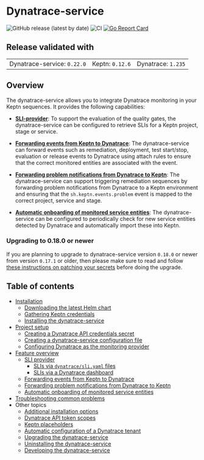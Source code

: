 # Dynatrace-service

![GitHub release (latest by date)](https://img.shields.io/github/v/release/keptn-contrib/dynatrace-service)
![CI](https://github.com/keptn-contrib/dynatrace-service/workflows/CI/badge.svg?branch=master)
[![Go Report Card](https://goreportcard.com/badge/github.com/keptn-contrib/dynatrace-service)](https://goreportcard.com/report/github.com/keptn-contrib/dynatrace-service)

## Release validated with

||||
|---|---|---|
| Dynatrace-service: `0.22.0` | Keptn: `0.12.6` | Dynatrace: `1.235` |

## Overview

The dynatrace-service allows you to integrate Dynatrace monitoring in your Keptn sequences. It provides the following capabilities:

- [**SLI-provider**](https://raw.githubusercontent.com/keptn-contrib/dynatrace-service/master/documentation/sli-provider.md): To support the evaluation of the quality gates, the dynatrace-service can be configured to retrieve SLIs for a Keptn project, stage or service. 

- [**Forwarding events from Keptn to Dynatrace**](https://raw.githubusercontent.com/keptn-contrib/dynatrace-service/master/documentation/event-forwarding-to-dynatrace.md): The dynatrace-service can forward events such as remediation, deployment, test start/stop, evaluation or release events to Dynatrace using attach rules to ensure that the correct monitored entities are associated with the event.

- [**Forwarding problem notifications from Dynatrace to Keptn**](https://raw.githubusercontent.com/keptn-contrib/dynatrace-service/master/documentation/problem-forwarding-to-keptn.md): The dynatrace-service can support triggering remediation sequences by forwarding problem notifications from Dynatrace to a Keptn environment and ensuring that the `sh.keptn.events.problem` event is mapped to the correct project, service and stage.

- [**Automatic onboarding of monitored service entities**](https://raw.githubusercontent.com/keptn-contrib/dynatrace-service/master/documentation/auto-service-onboarding.md): The dynatrace-service can be configured to periodically check for new service entities detected by Dynatrace and automatically import these into Keptn.

### Upgrading to 0.18.0 or newer

If you are planning to upgrade to dynatrace-service version `0.18.0` or newer from version `0.17.1` or older, then please make sure to read and follow [these instructions on patching your secrets](https://raw.githubusercontent.com/keptn-contrib/dynatrace-service/master/documentation/patching-dynatrace-secrets.md) before doing the upgrade.

## Table of contents

- [Installation](https://raw.githubusercontent.com/keptn-contrib/dynatrace-service/master/documentation/installation.md)
  - [Downloading the latest Helm chart](https://raw.githubusercontent.com/keptn-contrib/dynatrace-service/master/documentation/installation.md#1-download-the-latest-dynatrace-service-helm-chart)
  - [Gathering Keptn credentials](https://raw.githubusercontent.com/keptn-contrib/dynatrace-service/master/documentation/installation.md#2-gather-keptn-credentials)
  - [Installing the dynatrace-service](https://raw.githubusercontent.com/keptn-contrib/dynatrace-service/master/documentation/installation.md#3-install-the-dynatrace-service )
- [Project setup](https://raw.githubusercontent.com/keptn-contrib/dynatrace-service/master/documentation/project-setup.md)
  - [Creating a Dynatrace API credentials secret](https://raw.githubusercontent.com/keptn-contrib/dynatrace-service/master/documentation/project-setup.md#1-create-a-dynatrace-api-credentials-secret)
  - [Creating a dynatrace-service configuration file](https://raw.githubusercontent.com/keptn-contrib/dynatrace-service/master/documentation/project-setup.md#2-create-a-dynatrace-service-configuration-file-dynatracedynatraceconfyaml)
  - [Configuring Dynatrace as the monitoring provider](https://raw.githubusercontent.com/keptn-contrib/dynatrace-service/master/documentation/project-setup.md#3-configure-dynatrace-as-the-monitoring-provider)
- [Feature overview](https://raw.githubusercontent.com/keptn-contrib/dynatrace-service/master/documentation/feature-overview.md)
  - [SLI provider](https://raw.githubusercontent.com/keptn-contrib/dynatrace-service/master/documentation/sli-provider.md)
    - [SLIs via `dynatrace/sli.yaml` files](https://raw.githubusercontent.com/keptn-contrib/dynatrace-service/master/documentation/slis-via-files.md)
    - [SLIs via a Dynatrace dashboard](https://raw.githubusercontent.com/keptn-contrib/dynatrace-service/master/documentation/slis-via-dashboard.md)
  - [Forwarding events from Keptn to Dynatrace](https://raw.githubusercontent.com/keptn-contrib/dynatrace-service/master/documentation/event-forwarding-to-dynatrace.md)
  - [Forwarding problem notifications from Dynatrace to Keptn](https://raw.githubusercontent.com/keptn-contrib/dynatrace-service/master/documentation/problem-forwarding-to-keptn.md)
  - [Automatic onboarding of monitored service entities](https://raw.githubusercontent.com/keptn-contrib/dynatrace-service/master/documentation/auto-service-onboarding.md)
- [Troubleshooting common problems](https://raw.githubusercontent.com/keptn-contrib/dynatrace-service/master/documentation/troubleshooting.md)
- Other topics
  - [Additional installation options](https://raw.githubusercontent.com/keptn-contrib/dynatrace-service/master/documentation/additional-installation-options.md)
  - [Dynatrace API token scopes](https://raw.githubusercontent.com/keptn-contrib/dynatrace-service/master/documentation/dynatrace-api-token-scopes.md)
  - [Keptn placeholders](https://raw.githubusercontent.com/keptn-contrib/dynatrace-service/master/documentation/keptn-placeholders.md)
  - [Automatic configuration of a Dynatrace tenant](https://raw.githubusercontent.com/keptn-contrib/dynatrace-service/master/documentation/auto-tenant-configuration.md)
  - [Upgrading the dynatrace-service](https://raw.githubusercontent.com/keptn-contrib/dynatrace-service/master/documentation/other-topics.md#upgrading-the-dynatrace-service)
  - [Uninstalling the dynatrace-service](https://raw.githubusercontent.com/keptn-contrib/dynatrace-service/master/documentation/other-topics.md#uninstalling-the-dynatrace-service)
  - [Developing the dynatrace-service](https://raw.githubusercontent.com/keptn-contrib/dynatrace-service/master/documentation/other-topics.md#developing-the-dynatrace-service)
